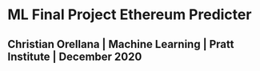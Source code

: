 # ML Final Project Ethereum Predicter

## Christian Orellana | Machine Learning | Pratt Institute | December 2020

